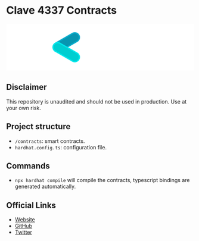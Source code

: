 # Clave 4337 Contracts

<img src="logo.svg" alt="Clave 4337">

## Disclaimer

This repository is unaudited and should not be used in production. Use at your own risk.

## Project structure

-   `/contracts`: smart contracts.
-   `hardhat.config.ts`: configuration file.

## Commands

-   `npx hardhat compile` will compile the contracts, typescript bindings are generated automatically.

## Official Links

-   [Website](https://getclave.io/)
-   [GitHub](https://github.com/getclave)
-   [Twitter](https://twitter.com/getclave)
